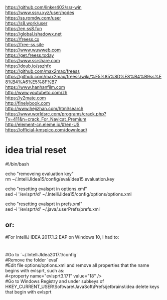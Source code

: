 https://github.com/linker402/ssr-win \
https://www.ssru.xyz/user/nodes \
https://ss.romdw.com/user \
https://s8.work/user \
https://en.ss8.fun \
https://global.ishadowx.net \
https://freess.cx \
https://free-ss.site \
https://www.wuwweb.com \
https://get.freess.today \
https://www.ssrshare.com \
https://doub.io/sszhfx \
https://github.com/max2max/freess \
https://github.com/max2max/freess/wiki/%E5%85%8D%E8%B4%B9ss%E8%B4%A6%E5%8F%B7 \
https://www.hanhanfilm.com \
http://www.youtubeto.com/zh \
https://y2mate.com \
http://finelybook.com \
http://www.hejizhan.com/html/search \
https://www.worldsrc.com/programs/crack.php?Ty=411&n=crack_For_Navicat_Premium \
http://element-cn.eleme.io/#/en-US \
https://official-kmspico.com/download/

# idea trial reset
#!/bin/bash

echo "removeing evaluation key" \
rm ~/.IntelliJIdea15/config/eval/idea15.evaluation.key

echo "resetting evalsprt in options.xml" \
sed -i '/evlsprt/d' ~/.IntelliJIdea15/config/options/options.xml

echo "resetting evalsprt in prefs.xml" \
sed -i '/evlsprt/d' ~/.java/.userPrefs/prefs.xml


## or:
#For IntelliJ IDEA 2017.1.2 EAP on Windows 10, I had to:
#
#Go to ´~/.IntelliJIdea2017.1/config´ \
#Remove the folder ´eval´ \
#Edit file options/options.xml and remove all properties that the name begins with evlsprt, such as: \
#\<property name="evlsprt3.171" value="18" \/\> \
#Go to Windows Registry and under subkeys of HKEY_CURRENT_USER\Software\JavaSoft\Prefs\jetbrains\idea delete keys that begin with evlsprt
